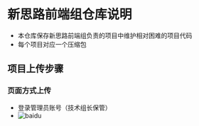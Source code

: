 # 新思路前端组仓库说明
* 本仓库保存新思路前端组负责的项目中维护相对困难的项目代码  
* 每个项目对应一个压缩包
## 项目上传步骤
### 页面方式上传
* 登录管理员账号（技术组长保管）
* ![baidu](https://github.com/NT-Feweb/images/feweb01.png) 
